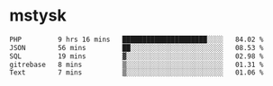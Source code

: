 # mstysk

<!--START_SECTION:waka-->

```txt
PHP         9 hrs 16 mins   █████████████████████░░░░   84.02 %
JSON        56 mins         ██░░░░░░░░░░░░░░░░░░░░░░░   08.53 %
SQL         19 mins         ▓░░░░░░░░░░░░░░░░░░░░░░░░   02.98 %
gitrebase   8 mins          ▒░░░░░░░░░░░░░░░░░░░░░░░░   01.31 %
Text        7 mins          ▒░░░░░░░░░░░░░░░░░░░░░░░░   01.06 %
```

<!--END_SECTION:waka-->
